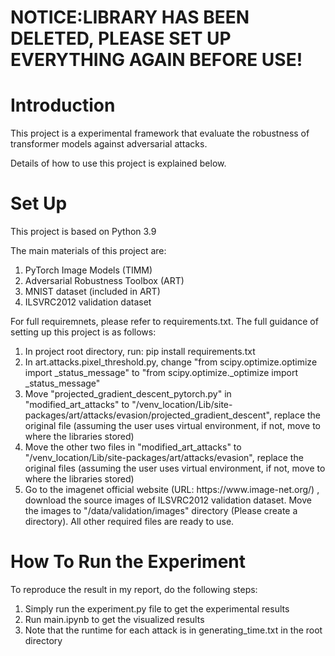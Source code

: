 <h1>NOTICE:LIBRARY HAS BEEN DELETED, PLEASE SET UP EVERYTHING AGAIN BEFORE USE!</h1>

<h1>Introduction</h1>
<p>This project is a experimental framework that evaluate 
the robustness of transformer models against adversarial 
attacks.</p>
<p>Details of how to use this project is explained below.</p>

<h1>Set Up</h1>
<p>This project is based on Python 3.9</p>
<p>The main materials of this project are: </p>
<ol>
<li>PyTorch Image Models (TIMM)</li>
<li>Adversarial Robustness Toolbox (ART)</li>
<li>MNIST dataset (included in ART)</li>
<li>ILSVRC2012 validation dataset</li>
</ol>
<p>For full requiremnets, please refer to requirements.txt.
The full guidance of setting up this project is as follows: </p>

<ol>
<li>In project root directory, run: pip install requirements.txt</li>
<li>In art.attacks.pixel_threshold.py, change "from scipy.optimize.optimize import _status_message"
 to "from scipy.optimize._optimize import _status_message"</li>
<li>Move "projected_gradient_descent_pytorch.py" in "modified_art_attacks" to "/venv_location/Lib/site-packages/art/attacks/evasion/projected_gradient_descent", 
replace the original file (assuming the user uses virtual environment, if not, move to where the libraries stored)</li>
<li>Move the other two files in "modified_art_attacks" to "/venv_location/Lib/site-packages/art/attacks/evasion", 
replace the original files (assuming the user uses virtual environment, if not, move to where the libraries stored)</li>
<li>Go to the imagenet official website (URL: https://www.image-net.org/)
, download the source images of ILSVRC2012 validation dataset. Move the 
images to "/data/validation/images" directory (Please create a directory). All other required files are
ready to use.</li>
</ol>

<h1>How To Run the Experiment</h1>
<p>To reproduce the result in my report, do the following steps: </p>
<ol>
<li>Simply run the experiment.py file to get the experimental results</li>
<li>Run main.ipynb to get the visualized results</li>
<li>Note that the runtime for each attack is in generating_time.txt in the root directory</li>
</ol>
